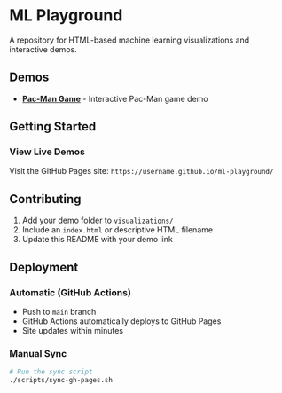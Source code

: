 # ML Playground

A repository for HTML-based machine learning visualizations and interactive demos.

## Demos

- **[Pac-Man Game](https://username.github.io/ml-playground/visualizations/pac-man/packman.html)** - Interactive Pac-Man game demo

## Getting Started

### View Live Demos
Visit the GitHub Pages site: `https://username.github.io/ml-playground/`

## Contributing

1. Add your demo folder to `visualizations/`
2. Include an `index.html` or descriptive HTML filename
3. Update this README with your demo link

## Deployment

### Automatic (GitHub Actions)
- Push to `main` branch
- GitHub Actions automatically deploys to GitHub Pages
- Site updates within minutes

### Manual Sync
```bash
# Run the sync script
./scripts/sync-gh-pages.sh
``` 